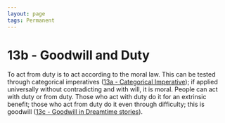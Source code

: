 ```yaml
---
layout: page
tags: Permanent 
---
```


# 13b - Goodwill and Duty

To act from duty is to act according to the moral law. This can be tested through categorical imperatives ([13a - Categorical Imperative](13a%20-%20Categorical%20Imperative)); if applied universally without contradicting and with will, it is moral. People can act with duty or from duty. Those who act with duty do it for an extrinsic benefit; those who act from duty do it even through difficulty; this is goodwill ([13c - Goodwill in Dreamtime stories](13c%20-%20Goodwill%20in%20Dreamtime%20stories)).